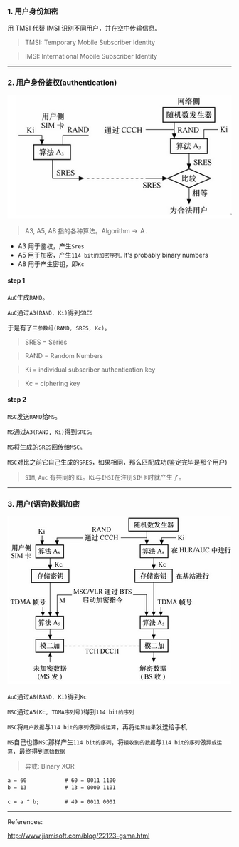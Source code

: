 ### 1. 用户身份加密

用 TMSI 代替 IMSI 识别不同用户，并在空中传输信息。

> TMSI: Temporary Mobile Subscriber Identity

> IMSI: International Mobile Subscriber Identity

___

### 2. 用户身份鉴权(authentication)

![](/assets/GSM用户鉴权.png)

> A3, A5, A8 指的各种算法。Algorithm -> Ａ.

* A3 用于鉴权，产生`Sres`
* A5 用于加密，产生`114 bit的加密序列`. It's probably binary numbers
* A8 用于产生密钥，即`Kc`

#### step 1

`AuC`生成`RAND`。

`AuC`通过`A3(RAND, Ki)`得到`SRES`

于是有了`三参数组(RAND, SRES, Kc)`。

> SRES = Series

> RAND = Random Numbers

> Ki = individual subscriber authentication key

> Kc = ciphering key

#### step 2

`MSC`发送`RAND`给`MS`。

`MS`通过`A3(RAND, Ki)`得到`SRES`。

`MS`将生成的`SRES`回传给`MSC`。

`MSC`对比之前它自己生成的`SRES`，如果相同，那么匹配成功(鉴定完毕是那个用户)

> `SIM`, `Auc` 有共同的 `Ki`。`Ki`与`IMSI`在注册`SIM卡`时就产生了。

___

### 3. 用户(语音)数据加密

![](/assets/GSM数据加密.png)

`AuC`通过`A8(RAND, Ki)`得到`Kc`

`MSC`通过`A5(Kc, TDMA序列号)`得到`114 bit的序列`

`MSC`将`用户数据`与`114 bit的序列`做`异或运算`，再将`运算结果`发送给手机

`MS`自己也像`MSC`那样产生`114 bit的序列`，将`接收到的数据`与`114 bit的序列`做`异或运算`，最终得到`原始数据`

> 异或: Binary XOR

```
a = 60            # 60 = 0011 1100 
b = 13            # 13 = 0000 1101
 
c = a ^ b;        # 49 = 0011 0001
```

___

References:

http://www.jiamisoft.com/blog/22123-gsma.html